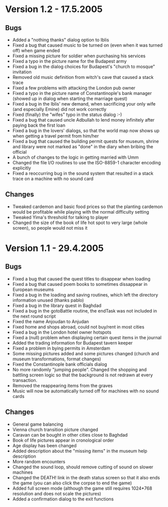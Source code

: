 Version 1.2 - 17.5.2005
=======================

Bugs
----

- Added a "nothing thanks" dialog option to Iblis
- Fixed a bug that caused music to be turned on (even when it was turned off) when game ended
- Fixed a missing picture for soldier when purchasing his services
- Fixed a typo in the picture name for the Budapest army
- Fixed a bug in the dialog choices for Budapest's "church to mosque" invitation
- Removed old music definition from witch's cave that caused a stack trace
- Fixed a few problems with attacking the London pub owner
- Fixed a typo in the picture name of Constantinople's bank manager (showed up in dialog when starting the marriage quest)
- Fixed a bug in the Iblis' new demand, when sacrificing your only wife (and especially Emine) did not work correctly
- Fixed (finally) the "wifes" typo in the status dialog :-)
- Fixed a bug that caused uncle Adbullah to lend money infinitely after paying back the first loan
- Fixed a bug in the lovers' dialogs, so that the world map now shows up when getting a travel permit from him/her
- Fixed a bug that caused the building permit quests for museum, shrine and library were not marked as "done" in the diary when bribing the official
- A bunch of changes to the logic in getting married with Umm
- Changed the file I/O routines to use the ISO-8859-1 character encoding explicitly
- Fixed a reoccurring bug in the sound system that resulted in a stack trace on a machine with no sound card

Changes
-------

- Tweaked cardemon and basic food prices so that the planting cardemon would be profitable while playing with the normal difficulty setting
- Tweaked Yima's threshold for talking to player
- Changed the size of the book of life hot spot to very large (whole screen), so people would not miss it


Version 1.1 - 29.4.2005
=======================

Bugs
----

- Fixed a bug that caused the quest titles to disappear when loading
- Fixed a bug that caused poem books to sometimes dissappear in European museums
- Fixed a bug in the loading and saving routines, which left the directory information unused (thanks pablo)
- Fixed a bug in the library quest in Baghdad
- Fixed a bug in the gotoBattle routine, the endTask was not included in the next round script
- Fixed the name Anjoudan to Anjudan
- Fixed home and shops abroad, could not buy/rent in most cities
- Fixed a bug in the London hotel owner hotspots
- Fixed a (null) problem when displaying certain quest items in the journal
- Added the trading information for Budapest tavern keeper
- Fixed a problem in bying permits in Amsterdam
- Some missing pictures added and some pictures changed (church and museum transformations, format changes)
- Fixed the Constantinople bank officials dialog
- No more randomly "jumping people". Changed the shopping and battling screen logic so that the background is not redrawn at every transaction.
- Removed the reappearing items from the graves
- Music will now be automatically turned off for machines with no sound cards

Changes
-------

- General game balancing
- Vienna church transition picture changed
- Caravan can be bought in other cities close to Baghdad
- Book of life pictures appear in cronological order
- Age display has been changed
- Added description about the "missing items" in the museum help description
- More random encounters
- Changed the sound loop, should remove cutting of sound on slower machines
- Changed the DEATH! link in the death status screen so that it also ends the game (you can also click the corpse to end the game)
- Added full screen mode (although the game still requires 1024*768 resolution and does not scale the pictures)
- Added a confirmation dialog to the exit functions
